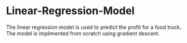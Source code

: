 # Linear-Regression-Model

The linear regression model is used to predict the profit for a food truck.
The model is implimented from scratch using gradient descent. 

